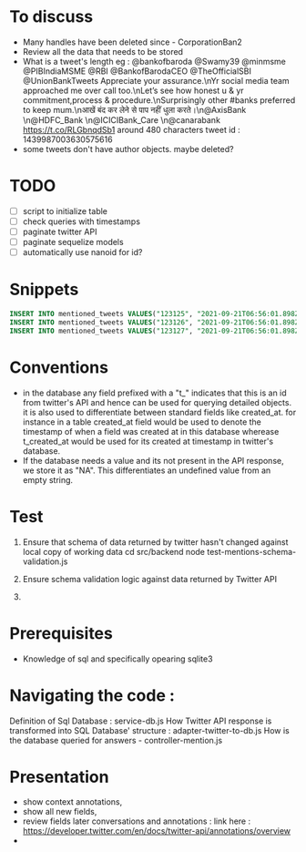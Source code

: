 # To discuss

- Many handles have been deleted since - CorporationBan2
- Review all the data that needs to be stored
- What is a tweet's length
  eg : @bankofbaroda @Swamy39 @minmsme @PIBIndiaMSME @RBI @BankofBarodaCEO @TheOfficialSBI @UnionBankTweets Appreciate your assurance.\nYr social media team approached me over call too.\nLet’s see how honest u &amp; yr commitment,process &amp; procedure.\nSurprisingly other #banks preferred to keep mum.\nआखें बंद कर लेने से पाप नहीं धुला करते।\n@AxisBank \n@HDFC_Bank \n@ICICIBank_Care \n@canarabank https://t.co/RLGbnqdSb1
  around 480 characters
  tweet id : 1439987003630575616
- some tweets don't have author objects. maybe deleted?

# TODO

- [ ] script to initialize table
- [ ] check queries with timestamps
- [ ] paginate twitter API
- [ ] paginate sequelize models
- [ ] automatically use nanoid for id?

# Snippets

```sql
INSERT INTO mentioned_tweets VALUES("123125", "2021-09-21T06:56:01.898Z", "2021-09-21T06:56:01.898Z", "123123220", "2021-09-21T06:56:01.898Z", "tweet text","1232", "123213");
INSERT INTO mentioned_tweets VALUES("123126", "2021-09-21T06:56:01.898Z", "2021-09-21T06:56:01.898Z", "123123221", "2021-09-21T06:56:01.898Z", "tweet text","1232", "123213");
INSERT INTO mentioned_tweets VALUES("123127", "2021-09-21T06:56:01.898Z", "2021-09-21T06:56:01.898Z", "123123222", "2021-09-21T06:56:01.898Z", "tweet text","1232", "123213");
```

# Conventions

- in the database any field prefixed with a "t\_" indicates that this is an id from
  twitter's API and hence can be used for querying detailed objects.
  it is also used to differentiate between standard fields like created_at. for instance
  in a table created_at field would be used to denote the timestamp of when a field
  was created at in this database wherease t_created_at would be used for its created at
  timestamp in twitter's database.
- If the database needs a value and its not present in the API response, we store it as "NA".
  This differentiates an undefined value from an empty string.

# Test

1. Ensure that schema of data returned by twitter hasn't changed against local copy of working data
   cd src/backend
   node test-mentions-schema-validation.js

2. Ensure schema validation logic against data returned by Twitter API

3.

# Prerequisites

- Knowledge of sql and specifically opearing sqlite3

# Navigating the code :

Definition of Sql Database : service-db.js
How Twitter API response is transformed into SQL Database' structure : adapter-twitter-to-db.js
How is the database queried for answers - controller-mention.js

# Presentation

- show context annotations,
- show all new fields,
- review fields later
  conversations and annotations :
  link here : https://developer.twitter.com/en/docs/twitter-api/annotations/overview
-
